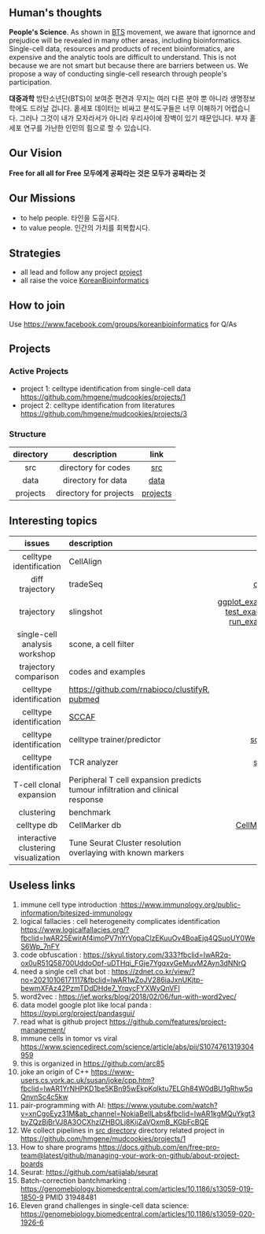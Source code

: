 ## Human's thoughts

**People's Science**. As shown in [BTS](https://youtu.be/Rhj01Lbuw0I) movement, 
we aware that ignornce and prejudice will be revealed in many other areas, including bioinformatics. 
Single-cell data, resources and products of recent bioinformatics, are expensive and the analytic tools are difficult to understand. 
This is not because we are not smart but because there are barriers between us. 
We propose a way of conducting single-cell research through people's participation. 

**대중과학** 방탄소년단(BTS)이 보여준 편견과 무지는 여러 다른 분야 뿐 아니라 생명정보학에도 드러날 겁니다. 
홑세포 데이터는 비싸고 분석도구들은 너무 이해하기 어렵습니다. 
그러나 그것이 내가 모자라서가 아니라 우리사이에 장벽이 있기 때문입니다. 
부자 홑세포 연구를 가난한 인민의 힘으로 할 수 있습니다.

## Our Vision 
**Free for all all for Free** **모두에게 공짜라는 것은 모두가 공짜라는 것** 

## Our Missions  
- to help people. 타인을 도웁시다.
- to value people. 인간의 가치를 회복합시다.


## Strategies
- all lead and follow any project [project]( https://github.com/hmgene/mudcookies/projects )
- all raise the voice [KoreanBioinformatics](https://www.facebook.com/groups/koreanbioinformatics)

## How to join
Use https://www.facebook.com/groups/koreanbioinformatics for Q/As

## Projects
### Active Projects
- project 1: celltype identification from single-cell data https://github.com/hmgene/mudcookies/projects/1
- project 2: celltype identification from literatures https://github.com/hmgene/mudcookies/projects/3

### Structure 
| directory | description | link |
| :-: | :-:  | :-: |
| src | directory for codes | [src](src) |
| data | directory for data | [data](data) |
| projects | directory for projects | [projects](https://github.com/hmgene/mudcookies/projects) |


## Interesting topics
| issues | description   | link |
| :-: | :-  | -: |
| celltype identification | CellAlign | [link](https://www.nature.com/articles/s41592-019-0529-1) |
| diff trajectory | tradeSeq | [codes](https://statomics.github.io/tradeSeq/articles/tradeSeq.html) |
| trajectory | slingshot | [ggplot_example](https://biocellgen-public.svi.edu.au/mig_2019_scrnaseq-workshop/public/trajectory-inference.html) [test_example](http://www.bioconductor.org/packages/release/bioc/vignettes/slingshot/inst/doc/conditionsVignette.html), [run_example](https://bustools.github.io/BUS_notebooks_R/slingshot.html) |
| single-cell analysis workshop | scone, a cell filter | [link](https://bioconductor.github.io/BiocWorkshops/analysis-of-single-cell-rna-seq-data-dimensionality-reduction-clustering-and-lineage-inference.html#differential-expression-analysis-along-lineages) |
| trajectory comparison | codes and examples | [link](https://biocellgen-public.svi.edu.au/mig_2019_scrnaseq-workshop/public/trajectory-inference.html) |
| celltype identification | https://github.com/rnabioco/clustifyR, [pubmed](https://www.ncbi.nlm.nih.gov/pmc/articles/PMC7383722/) |
| celltype identification | [SCCAF](https://www.nature.com/articles/s41592-020-0825-9) | 
| celltype identification | celltype trainer/predictor| [scPred](https://github.com/powellgenomicslab/scPred/) | 
| celltype identification | TCR analyzer | [scirpy](https://github.com/icbi-lab/scirpy) |
| T-cell clonal expansion | Peripheral T cell expansion predicts tumour infiltration and clinical response | [link](https://www.nature.com/articles/s41586-020-2056-8#author-information) | 
| clustering | benchmark | [link](https://www.nature.com/articles/s41598-020-66848-3) |
| celltype db | CellMarker db | [CellMarker](https://www.ncbi.nlm.nih.gov/pmc/articles/PMC6323899/) |
| interactive clustering visualization | Tune Seurat Cluster resolution overlaying with known markers | [link](https://baderlab.github.io/scClustViz/#example-output) |



## Useless links 
1. immune cell type introduction :https://www.immunology.org/public-information/bitesized-immunology
1. logical fallacies : cell heterogeneity complicates identification https://www.logicalfallacies.org/?fbclid=IwAR25EwirAf4imoPV7nYrVopaClzEKuuOv4BoaEjq4QSuoUY0WeS6Wp_7nFY
1. code obfuscation : https://skyul.tistory.com/333?fbclid=IwAR2q-ox0uR51Q58700UddoOpf-uDTHqi_FGje7YgqxvGeMuvM2Ayn3dNNrQ
1. need a single cell chat bot : https://zdnet.co.kr/view/?no=20210106171117&fbclid=IwAR1wZoJV286iaJxnUKjtp-bewmXFAz42PzmTDdDHde7_YrqycFYXWyQnVFI
1. word2vec : https://jef.works/blog/2018/02/06/fun-with-word2vec/
1. data model google plot like local panda : https://pypi.org/project/pandasgui/
1. read what is github project https://github.com/features/project-management/
1. immune cells in tomor vs viral https://www.sciencedirect.com/science/article/abs/pii/S1074761319304959
1. this is organized in https://github.com/arc85
1. joke an origin of C++ https://www-users.cs.york.ac.uk/susan/joke/cpp.htm?fbclid=IwAR1YrNHPKD1be5KBn95wEkpKqlktu7ELGh84W0dBU1gRhw5qQnvnSc4c5kw
1. pair-programming with AI: https://www.youtube.com/watch?v=xnCgoEyz31M&ab_channel=NokiaBellLabs&fbclid=IwAR1kgMQuYkgt3byZQzBjBrVJ8A3OCXhzIZHBOLj8KijZaVOxmB_KGbFcBQE
1. We collect pipelines in [src directory](./src) directory related project in https://github.com/hmgene/mudcookies/projects/1
1. How to share programs https://docs.github.com/en/free-pro-team@latest/github/managing-your-work-on-github/about-project-boards
1. Seurat: https://github.com/satijalab/seurat
1. Batch-correction bantchmarking : https://genomebiology.biomedcentral.com/articles/10.1186/s13059-019-1850-9 PMID 31948481
1. Eleven grand challenges in single-cell data science: https://genomebiology.biomedcentral.com/articles/10.1186/s13059-020-1926-6

